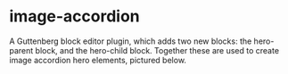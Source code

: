 # image-accordion
A Guttenberg block editor plugin, which adds two new blocks: the hero-parent block, and the hero-child block. Together these are used to create image accordion hero elements, pictured below.
